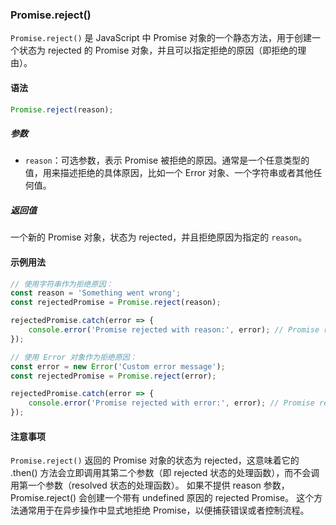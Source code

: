 

### Promise.reject()

`Promise.reject()` 是 JavaScript 中 Promise 对象的一个静态方法，用于创建一个状态为 rejected 的 Promise 对象，并且可以指定拒绝的原因（即拒绝的理由）。

#### 语法

```javascript
Promise.reject(reason);
```
##### 参数
- `reason`：可选参数，表示 Promise 被拒绝的原因。通常是一个任意类型的值，用来描述拒绝的具体原因，比如一个 Error 对象、一个字符串或者其他任何值。

##### 返回值
一个新的 Promise 对象，状态为 rejected，并且拒绝原因为指定的 `reason`。

#### 示例用法

```javascript
// 使用字符串作为拒绝原因：
const reason = 'Something went wrong';
const rejectedPromise = Promise.reject(reason);

rejectedPromise.catch(error => {
    console.error('Promise rejected with reason:', error); // Promise rejected with reason: Something went wrong
});
```

```javascript
// 使用 Error 对象作为拒绝原因：
const error = new Error('Custom error message');
const rejectedPromise = Promise.reject(error);

rejectedPromise.catch(error => {
    console.error('Promise rejected with error:', error); // Promise rejected with error: Error: Custom error message
});

```

#### 注意事项

`Promise.reject()` 返回的 Promise 对象的状态为 rejected，这意味着它的 .then() 方法会立即调用其第二个参数（即 rejected 状态的处理函数），而不会调用第一个参数（resolved 状态的处理函数）。
如果不提供 reason 参数，Promise.reject() 会创建一个带有 undefined 原因的 rejected Promise。
这个方法通常用于在异步操作中显式地拒绝 Promise，以便捕获错误或者控制流程。